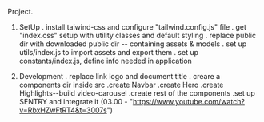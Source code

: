 Project.

1. SetUp 
    . install taiwind-css and configure "tailwind.config.js" file
    . get "index.css" setup with utility classes and default styling
    . replace public dir with downloaded public dir -- containing assets & models
    . set up utils/index.js to import assets and export them
    . set up constants/index.js, define info needed in application

2. Development
    . replace link logo and document title
    . creare a components dir inside src
        .create Navbar
        .create Hero
        .create Highlights--build video-carousel
        .create rest of the components
    .set up SENTRY and integrate it (03.00 - "https://www.youtube.com/watch?v=RbxHZwFtRT4&t=3007s")
    

